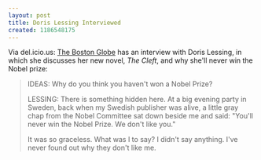```yaml
---
layout: post
title: Doris Lessing Interviewed
created: 1186548175
---
```

Via del.icio.us:  [The Boston Globe](http://www.boston.com/news/globe/ideas/articles/2007/08/05/qa_doris_lessing/?page=full) has an interview with Doris Lessing, in which she discusses her new novel, *The Cleft*, and why she'll never win the Nobel prize:

> IDEAS: Why do you think you haven't won a Nobel Prize?
>
> LESSING: There is something hidden here.<!--break--> At a big evening party in Sweden, back when my Swedish publisher was alive, a little gray chap from the Nobel Committee sat down beside me and said: "You'll never win the Nobel Prize. We don't like you."
>
> It was so graceless. What was I to say? I didn't say anything. I've never found out why they don't like me.
